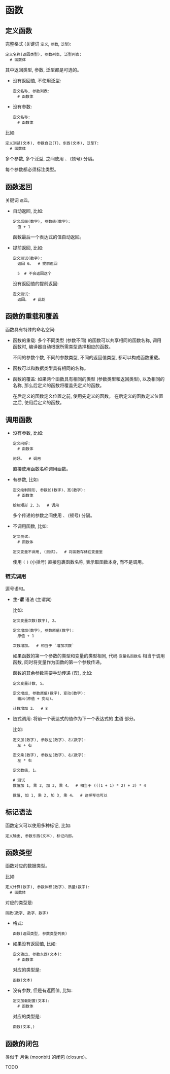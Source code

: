 # 函数


## 定义函数

完整格式 (关键词 `定义`, `参数`, `泛型`):

```
定义名称(返回类型), 参数列表, 泛型列表:
  # 函数体
```

其中返回类型, 参数, 泛型都是可选的。

+ 没有返回值, 不使用泛型:

  ```
  定义名称, 参数列表:
    # 函数体
  ```

+ 没有参数:

  ```
  定义名称:
    # 函数体
  ```

比如:

```
定义测试(文本), 参数自己(T)、东西(文本), 泛型T:
  # 函数体
```

多个参数, 多个泛型, 之间使用 `、` (顿号) 分隔。

每个参数都必须标注类型。


## 函数返回

关键词 `返回`。

+ 自动返回, 比如:

  ```
  定义后继(数字), 参数值(数字):
    值 + 1
  ```

  函数最后一个表达式的值自动返回。

+ 提前返回, 比如:

  ```
  定义测试(数字):
    返回 6。  # 提前返回

    5  # 不会返回这个
  ```

  没有返回值的提前返回:

  ```
  定义测试:
    返回。  # 此处
  ```


## 函数的重载和覆盖

函数具有特殊的命名空间:

+ 函数的重载:
  多个不同类型 (参数不同) 的函数可以共享相同的函数名称,
  调用函数时, 编译器自动根据所需类型选择相应的函数。

  不同的参数个数, 不同的参数类型, 不同的返回值类型,
  都可以构成函数重载。

+ 函数可以和数据类型具有相同的名称。

+ 函数的覆盖:
  如果两个函数具有相同的类型 (参数类型和返回类型), 以及相同的名称,
  那么后定义的函数将覆盖先定义的函数。

  在后定义的函数定义位置之前, 使用先定义的函数。
  在后定义的函数定义位置之后, 使用后定义的函数。


## 调用函数

+ 没有参数, 比如:

  ```
  定义问好:
    # 函数体

  问好。  # 调用
  ```

  直接使用函数名称调用函数。

+ 有参数, 比如:

  ```
  定义绘制矩形, 参数长(数字)、宽(数字):
    # 函数体

  绘制矩形 2、3。  # 调用
  ```

  多个传递的参数之间使用 `、` (顿号) 分隔。

+ 不调用函数, 比如:

  ```
  定义测试:
    # 函数体

  定义变量不调用, (测试)。  # 将函数存储在变量里
  ```

  使用 `(` `)` (小括号) 直接包裹函数名称, 表示取函数本身, 而不是调用。

### 链式调用

逗号语句。

+ **主-谓** 语法 (主谓宾)

  比如:

  ```
  定义变量次数(数字), 2。

  定义增加(数字), 参数原值(数字):
    原值 + 1

  次数增加。  # 相当于 `增加次数`
  ```

  如果函数的第一个参数的类型和变量的类型相同,
  代码 `变量名函数名` 相当于调用函数, 同时将变量作为函数的第一个参数传递。

  函数的其余参数需要手动传递 (宾), 比如:

  ```
  定义变量计数, 5。

  定义增加, 参数原值(数字)、变动(数字):
    输出(原值 + 变动)。

  计数增加 3。  # 8
  ```

+ 链式调用: 将前一个表达式的值作为下一个表达式的 **主**语 部分。

  比如:

  ```
  定义加(数字), 参数左(数字)、右(数字):
    左 + 右

  定义乘(数字), 参数左(数字)、右(数字):
    左 * 右

  定义数值, 1。

  # 测试
  数值加 1, 乘 2, 加 3, 乘 4。  # 相当于 (((1 + 1) * 2) + 3) * 4

  数值, 加 1, 乘 2, 加 3, 乘 4。  # 这样写也可以
  ```


## 标记语法

函数定义可以使用多种标记, 比如:

```
定义输出, 参数东西(文本), 标记内部。
```


## 函数类型

函数对应的数据类型。

比如:

```
定义计算(数字), 参数体积(数字)、质量(数字):
  # 函数体
```

对应的类型是:

```
函数(数字, 数字、数字)
```

+ 格式:

  ```
  函数(返回类型, 参数类型列表)
  ```

+ 如果没有返回值, 比如:

  ```
  定义输出, 参数东西(文本):
    # 函数体
  ```

  对应的类型是:

  ```
  函数(文本)
  ```

+ 没有参数, 但是有返回值, 比如:

  ```
  定义加载配置(文本):
    # 函数体
  ```

  对应的类型是:

  ```
  函数(文本,)
  ```


## 函数的闭包

类似于 月兔 (moonbit) 的闭包 (closure)。

TODO
